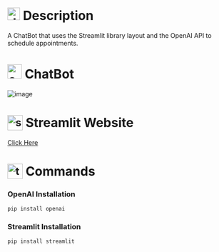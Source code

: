 # <img src="https://github.com/user-attachments/assets/caabfdf0-0f9e-44a3-8200-c6579fe87887" alt="description icon" width="28"> Description
A ChatBot that uses the Streamlit library layout and the OpenAI API to schedule appointments.

# <img src="https://github.com/user-attachments/assets/73bc4a7f-a78d-4ec4-a644-09a91131ca17" alt="chatbot icon" width="32"> ChatBot
![image](https://github.com/user-attachments/assets/a0a575c2-0a2d-43f9-84d7-8add371898a2)

# <sub><img src="https://img.icons8.com/?size=100&id=Rffi8qeb2fK5&format=png&color=000000" alt="streamlit icon" width="34"></sub> Streamlit Website
[Click Here](https://streamlit.io/)

# <sub><img src="https://github.com/user-attachments/assets/2bd91f82-43a7-44c6-8fb3-eaa3ca20089e" alt="terminal icon" width="34"></sub> Commands
### OpenAI Installation
```
pip install openai
```

### Streamlit Installation
```
pip install streamlit
```
